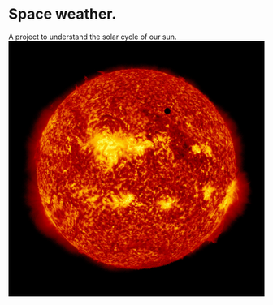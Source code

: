 # Space weather.

A project to understand the solar cycle of our sun.
![theSun](TransitOfVenus.jpg)
